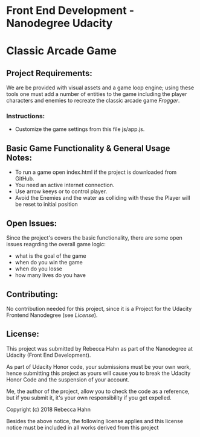 Front End Development - Nanodegree Udacity
===============================

# Classic Arcade Game

## Project Requirements:

We are be provided with visual assets and a game loop engine; using these tools one must add a number of entities to the game including the player characters and enemies to recreate the classic arcade game *Frogger*.


### Instructions:

- Customize the game settings from this file js/app.js.


## Basic Game Functionality & General Usage Notes:

- To run a game open index.html if the project is downloaded from GitHub.
- You need an active internet connection.
- Use arrow keeys or to control player.
- Avoid the Enemies and the water as colliding with these the Player will be reset to initial position


## Open Issues:

Since the project's covers the basic functionality, there are some open issues reagrding the overall game logic:

- what is the goal of the game
- when do you win the game 
- when do you losse
- how many lives do you have


## Contributing:

No contribution needed for this project, since it is a Project for the Udacity Frontend Nanodegree (see *License*).


## License:

This project was submitted by Rebecca Hahn as part of the Nanodegree at Udacity (Front End Development).

As part of Udacity Honor code, your submissions must be your own work, hence submitting this project as yours will cause you to break the Udacity Honor Code and the suspension of your account.

Me, the author of the project, allow you to check the code as a reference, but if you submit it, it's your own responsibility if you get expelled.

Copyright (c) 2018 Rebecca Hahn

Besides the above notice, the following license applies and this license notice must be included in all works derived from this project
